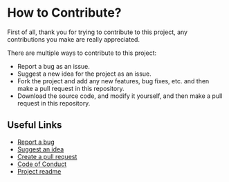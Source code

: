 # How to Contribute?
First of all, thank you for trying to contribute to this project, any contributions you make are really appreciated.

There are multiple ways to contribute to this project:
- Report a bug as an issue.
- Suggest a new idea for the project as an issue.
- Fork the project and add any new features, bug fixes, etc. and then make a pull request in this repository.
- Download the source code, and modify it yourself, and then make a pull request in this repository.

## Useful Links
- [Report a bug](https://github.com/EloyEspinosa/Weather.NET/issues/new?assignees=&labels=&template=bug_report.md&title=)
- [Suggest an idea](https://github.com/EloyEspinosa/Weather.NET/issues/new?assignees=&labels=&template=feature_request.md&title=)
- [Create a pull request](https://github.com/EloyEspinosa/Weather.NET/compare)
- [Code of Conduct](https://github.com/EloyEspinosa/Weather.NET/blob/main/CODE_OF_CONDUCT.md)
- [Project readme](https://github.com/EloyEspinosa/Weather.NET/blob/main/README.md)